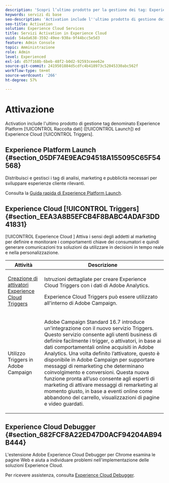 ```yaml
---
description: 'Scopri l’ultimo prodotto per la gestione dei tag: Experience Platform Launch.'
keywords: servizi di base
seo-description: 'Activation include l''ultimo prodotto di gestione dei tag: Experience Platform Launch. Dynamic Tag Management (DTM) e Triggers.'
seo-title: Activation
solution: Experience Cloud Services
title: Servizi Activation in Experience Cloud
uuid: 54ada638-3592-49ee-930a-9f44bcc5e5d3
feature: Admin Console
topic: Amministrazione
role: Admin
level: Experienced
exl-id: d57f168b-6beb-48f2-b0d2-92593ceee62e
source-git-commit: 2419501884d5cdfc4b418973c52045330abc562f
workflow-type: tm+mt
source-wordcount: '266'
ht-degree: 57%

---
```


# Attivazione

Activation include l&#39;ultimo prodotto di gestione tag denominato Experience Platform [!UICONTROL Raccolta dati] ([!UICONTROL Launch]) ed Experience Cloud [!UICONTROL Triggers].

## Experience Platform Launch {#section_05DF74E9EAC94518A155095C65F54568}

Distribuisci e gestisci i tag di analisi, marketing e pubblicità necessari per sviluppare esperienze cliente rilevanti.

Consulta la [Guida rapida di Experience Platform Launch](https://experienceleague.adobe.com/docs/experience-platform/tags/get-started/quick-start.html?lang=en).

## Experience Cloud [!UICONTROL Triggers] {#section_EEA3A8B5EFCB4F8BABC4ADAF3DD41831}

[!UICONTROL Experience Cloud ] Attiva i sensi degli addetti al marketing per definire e monitorare i comportamenti chiave dei consumatori e quindi generare comunicazioni tra soluzioni da utilizzare in decisioni in tempo reale e nella personalizzazione.

<table id="table_AF6842470172429EA97C9B02163BD0C3"> 
 <thead> 
  <tr> 
   <th colname="col1" class="entry"> Attività </th>
   <th colname="col2" class="entry"> Descrizione </th>
  </tr> 
 </thead>
 <tbody> 
  <tr> 
   <td colname="col1"> <p> <a href="triggers.md#concept_887B30241B3E4DB0A2553B2996E2D4FB" format="dita" scope="local"> Creazione di attivatori Experience Cloud Triggers </a> </p> </td> 
   <td colname="col2"> <p> Istruzioni dettagliate per creare Experience Cloud Triggers con i dati di Adobe Analytics. </p> <p>Experience Cloud Triggers può essere utilizzato all'interno di Adobe Campaign. </p> </td>
  </tr>
  <tr> 
   <td colname="col1"> <p>Utilizzo Triggers in Adobe Campaign </p> </td> 
   <td colname="col2"> <p> Adobe Campaign Standard 16.7 introduce un'integrazione con il nuovo servizio Triggers. Questo servizio consente agli utenti business di definire facilmente i trigger, o attivatori, in base ai dati comportamentali online acquisiti in Adobe Analytics. Una volta definito l’attivatore, questo è disponibile in Adobe Campaign per supportare messaggi di remarketing che determinano coinvolgimento e conversioni. Questa nuova funzione pronta all’uso consente agli esperti di marketing di attivare messaggi di remarketing al momento giusto, in base a eventi online come abbandono del carrello, visualizzazioni di pagine e video guardati. </p> </td>
  </tr>
 </tbody>
</table>


## Experience Cloud Debugger {#section_682FCF8A22ED47D0ACF94204AB94B444}

L&#39;estensione Adobe Experience Cloud Debugger per Chrome esamina le pagine Web e aiuta a individuare problemi nell&#39;implementazione delle soluzioni Experience Cloud.

Per ricevere assistenza, consulta [Experience Cloud Debugger](https://experienceleague.adobe.com/docs/debugger/using/experience-cloud-debugger.html?lang=en).
